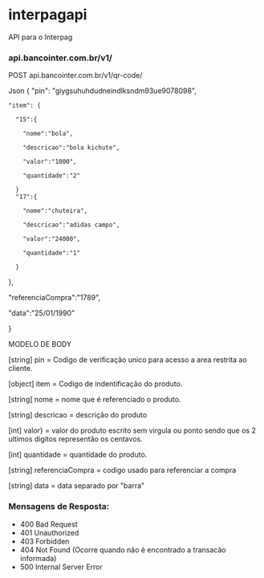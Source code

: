 # interpagapi
API para o Interpag

### api.bancointer.com.br/v1/

POST
api.bancointer.com.br/v1/qr-code/

Json
{
  "pin": "giygsuhuhdudneindlksndm93ue9078098",
  
    "item": {
    
      "15":{
      
        "nome":"bola",
        
        "descricao":"bola kichute",
        
        "valor":"1000",
        
        "quantidade":"2"
        
      }
      "17":{
      
        "nome":"chuteira",
        
        "descricao":"adidas campo",
        
        "valor":"24000",
        
        "quantidade":"1"
        
      }

  },
  
  "referenciaCompra":"1789",
  
  "data":"25/01/1990"
 
}

MODELO DE BODY

[string] pin = Codigo de verificação unico para acesso a area restrita ao cliente.

[object] item = Codigo de indentificação do produto.

[string] nome = nome que é referenciado o produto.

[string] descricao = descrição do produto

[int] valor} = valor do produto escrito sem virgula ou ponto sendo que os 2 ultimos digitos representão os centavos.

[int] quantidade = quantidade do produto.

[string] referenciaCompra = codigo usado para referenciar a compra

[string] data = data separado por "barra"



### Mensagens de Resposta:
- 400	Bad Request
- 401	Unauthorized
- 403	Forbidden
- 404	Not Found (Ocorre quando não é encontrado a transacão informada)
- 500	Internal Server Error


